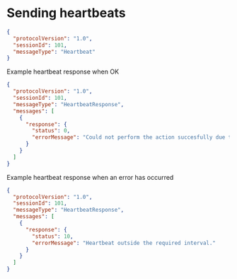 # Sending heartbeats

```json
{
  "protocolVersion": "1.0",
  "sessionId": 101,
  "messageType": "Heartbeat"
}
```

Example heartbeat response when OK

```json
{
  "protocolVersion": "1.0",
  "sessionId": 101,
  "messageType": "HeartbeatResponse",
  "messages": [
    {
      "response": {
        "status": 0,
        "errorMessage": "Could not perform the action succesfully due to an internal error."
      }
    }
  ]
}
```

Example heartbeat response when an error has occurred

```json
{
  "protocolVersion": "1.0",
  "sessionId": 101,
  "messageType": "HeartbeatResponse",
  "messages": [
    {
      "response": {
        "status": 10,
        "errorMessage": "Heartbeat outside the required interval."
      }
    }
  ]
}
```
